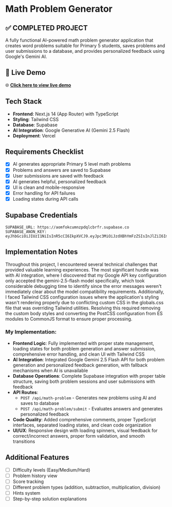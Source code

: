# Math Problem Generator

## ✅ **COMPLETED PROJECT**

A fully functional AI-powered math problem generator application that creates word problems suitable for Primary 5 students, saves problems and user submissions to a database, and provides personalized feedback using Google's Gemini AI.

## 🚀 **Live Demo**

🌐 **[Click here to view live demo](https://math-problem-generator-beta.vercel.app/)** 

## Tech Stack

- **Frontend**: Next.js 14 (App Router) with TypeScript
- **Styling**: Tailwind CSS
- **Database**: Supabase
- **AI Integration**: Google Generative AI (Gemini 2.5 Flash)
- **Deployment**: Vercel

## Requirements Checklist

- [x] AI generates appropriate Primary 5 level math problems
- [x] Problems and answers are saved to Supabase
- [x] User submissions are saved with feedback
- [x] AI generates helpful, personalized feedback
- [x] UI is clean and mobile-responsive
- [x] Error handling for API failures
- [x] Loading states during API calls

## Supabase Credentials
   ```
   SUPABASE_URL: https://aomfokcumnzpdqlcbrfr.supabase.co
   SUPABASE_ANON_KEY: eyJhbGciOiJIUzI1NiIsInR5cCI6IkpXVCJ9.eyJpc3MiOiJzdXBhYmFzZSIsInJlZiI6ImFvbWZva2N1bW56cGRxbGNicmZyIiwicm9sZSI6ImFub24iLCJpYXQiOjE3NTk4MTIwNDEsImV4cCI6MjA3NTM4ODA0MX0.4PMJMxnTaRVoAsgzolXUWB_ZuCAU2vwcFKEYMUWvsBc
   ```

## Implementation Notes

Throughout this project, I encountered several technical challenges that provided valuable learning experiences. The most significant hurdle was with AI integration, where I discovered that my Google API key configuration only accepted the gemini-2.5-flash model specifically, which took considerable debugging time to identify since the error messages weren't immediately clear about the model compatibility requirements. Additionally, I faced Tailwind CSS configuration issues where the application's styling wasn't rendering properly due to conflicting custom CSS in the globals.css file that was overriding Tailwind utilities. Resolving this required removing the custom body styles and converting the PostCSS configuration from ES modules to CommonJS format to ensure proper processing.

### My Implementation:

- **Frontend Logic**: Fully implemented with proper state management, loading states for both problem generation and answer submission, comprehensive error handling, and clean UI with Tailwind CSS
- **AI Integration**: Integrated Google Gemini 2.5 Flash API for both problem generation and personalized feedback generation, with fallback mechanisms when AI is unavailable
- **Database Operations**: Complete Supabase integration with proper table structure, saving both problem sessions and user submissions with feedback
- **API Routes**:
  - `POST /api/math-problem` - Generates new problems using AI and saves to database
  - `POST /api/math-problem/submit` - Evaluates answers and generates personalized feedback
- **Code Quality**: Added comprehensive comments, proper TypeScript interfaces, separated loading states, and clean code organization
- **UI/UX**: Responsive design with loading spinners, visual feedback for correct/incorrect answers, proper form validation, and smooth transitions

## Additional Features

- [ ] Difficulty levels (Easy/Medium/Hard)
- [ ] Problem history view
- [ ] Score tracking
- [ ] Different problem types (addition, subtraction, multiplication, division)
- [ ] Hints system
- [ ] Step-by-step solution explanations

```

